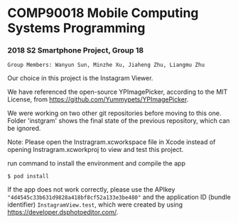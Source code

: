 # COMP90018 Mobile Computing Systems Programming 
### 2018 S2 Smartphone Project, Group 18

`Group Members: Wanyun Sun, Minzhe Xu, Jiaheng Zhu, Liangmu Zhu`

Our choice in this project is the Instagram Viewer. 

We have referenced the open-source YPImagePicker, according to the MIT License, from https://github.com/Yummypets/YPImagePicker.

We were working on two other git repositories before moving to this one. Folder 'instgram' shows the final state of the previous repository, which can be ignored.

Note: Please open the Instragram.xcworkspace file in Xcode instead of opening Instragram.xcworkproj to view and test this project.

run command to install the environment and compile the app

`$ pod install`

If the app does not work correctly, please use the APIkey `"4d4545c33b631d9828a418bf8cf52a133e3be480"` and the application ID (bundle identifier) `InstagramView.test`, which were created by using https://developer.dsphotoeditor.com/.
